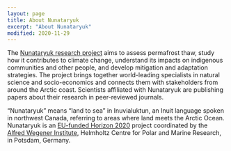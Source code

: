 ```yaml
---
layout: page
title: About Nunataryuk
excerpt: "About Nunataryuk"
modified: 2020-11-29
---
```


The [Nunataryuk research project](https://nunataryuk.org/) aims to assess permafrost thaw, study how it contributes to climate change, understand its impacts on indigenous communities and other people, and develop mitigation and adaptation strategies. The project brings together world-leading specialists in natural science and socio-economics and connects them with stakeholders from around the Arctic coast. Scientists affiliated with Nunataryuk are publishing papers about their research in peer-reviewed journals.

“Nunataryuk” means “land to sea” in Inuvialuktun, an Inuit language spoken in northwest Canada, referring to areas where land meets the Arctic Ocean. Nunataryuk is an [EU-funded Horizon 2020](https://ec.europa.eu/programmes/horizon2020/what-horizon-2020#Article) project coordinated by the [Alfred Wegener Institute](https://www.awi.de/en.html), Helmholtz Centre for Polar and Marine Research, in Potsdam, Germany.
